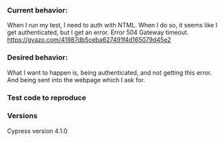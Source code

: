 <!-- Is this a question? Questions WILL BE CLOSED. Ask in our chat https://on.cypress.io/chat  -->

### Current behavior:
When I run my test, I need to auth with NTML. When I do so, it seems like I get authenticated, but I get an error. Error 504 Gateway timeout.
https://gyazo.com/41987db5ceba627491f4d165079d45e2
<!-- A description including screenshots, stack traces, DEBUG logs, etc -->

### Desired behavior:
What I want to happen is, being authenticated, and not getting this error. And being sent into the webpage which I ask for.
<!-- A clear description of what you want to happen -->

### Test code to reproduce

<!-- If we cannot fully run the tests as provided the issue WILL BE CLOSED -->
<!-- Issues without a reproducible example WILL BE CLOSED -->

<!-- You can fork https://github.com/cypress-io/cypress-test-tiny repo, set up a failing test, then link to your fork -->

### Versions
Cypress version 4.1.0
<!-- Cypress, operating system, browser -->
